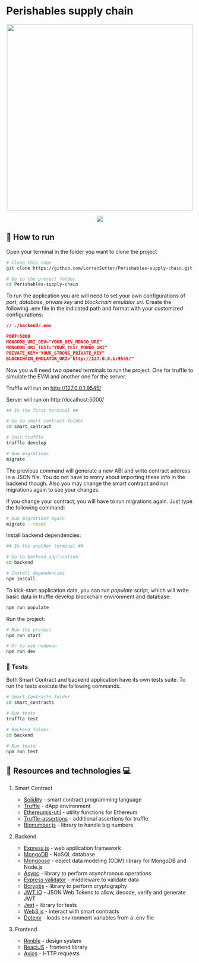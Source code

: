 # Perishables supply chain

<!-- [Flow chart](https://whimsical.com/N1irbVcNY3NVmQjospMB6d) -->

<p align="center">
  
<img src='https://res.cloudinary.com/lorransutter/image/upload/v1592088320/Perishables_supply_chain/Perishables_architecture.png' height=500/>

</p>

<p align="center">
  
<img src='https://res.cloudinary.com/lorransutter/image/upload/v1592088014/Perishables_supply_chain/Flow_chart.png'/>

</p>

## :runner: How to run

Open your terminal in the folder you want to clone the project

```sh
# Clone this repo
git clone https://github.com/LorranSutter/Perishables-supply-chain.git

# Go to the project folder
cd Perishables-supply-chain
```

To run the application you are will need to set your own configurations of *port*, *database*, *private key* and *blockchain emulator uri*. Create the following .env file in the indicated path and format with your customized configurations:

```json
// ./backend/.env

PORT=5000
MONGODB_URI_DEV="YOUR_DEV_MONGO_URI"
MONGODB_URI_TEST="YOUR_TEST_MONGO_URI"
PRIVATE_KEY="YOUR_STRONG_PRIVATE_KEY"
BLOCKCHAIN_EMULATOR_URI="http://127.0.0.1:9545/"
```

Now you will need two opened terminals to run the project. One for truffle to simulate the EVM and another one for the server.

Truffle will run on http://127.0.0.1:9545/

Server will run on http://localhost:5000/

```sh
## In the first terminal ##

# Go to smart contract folder
cd smart_contract

# Init truffle
truffle develop

# Run migrations
migrate
```

The previous command will generate a new ABI and write contract address in a JSON file. You do not have to worry about importing these info in the backend though. Also you may change the smart contract and run migrations again to see your changes.

If you change your contract, you will have to run migrations again. Just type the following command:

```sh
# Run migrations again
migrate --reset
```

Install backend dependencies:

```sh
## In the another terminal ##

# Go to backend application
cd backend

# Install dependencies
npm install
```

To kick-start application data, you can run *populate* script, which will write basic data in truffle develop blockchain environment and database:

```sh
npm run populate
```

Run the project:

```sh
# Run the project
npm run start

# Or to use nodemon
npm run dev
```

### :syringe: Tests

Both Smart Contract and backend application have its own tests suite. To run the tests execute the following commands.

```sh
# Smart Contracts folder
cd smart_contracts

# Run tests
truffle test

# Backend folder
cd backend

# Run tests
npm run test
```

## :book: Resources and technologies :computer:

1. Smart Contract

   - [Solidity](https://solidity.readthedocs.io/) - smart contract programming language
   - [Truffle](https://www.trufflesuite.com/) - dApp environment
   - [Ethereumjs-util](https://www.npmjs.com/package/ethereumjs-util) - utility functions for Ethereum
   - [Truffle-assertions](https://www.npmjs.com/package/truffle-assertions) - additional assertions for truffle
   - [Bignumber.js](https://www.npmjs.com/package/bignumber.js) - library to handle big numbers

2. Backend

   - [Express.js](http://expressjs.com/) - web application framework
   - [MongoDB](https://www.mongodb.com/) - NoSQL database
   - [Mongoose](https://mongoosejs.com/) - object data modeling (ODM) library for MongoDB and Node.js
   - [Async](https://caolan.github.io/async/v3/) - library to perform asynchronous operations
   - [Express validator](https://express-validator.github.io/docs/) - middleware to validate data
   - [Bcryptjs](https://www.npmjs.com/package/bcryptjs) - library to perform cryptography
   - [JWT.IO](https://jwt.io/) - JSON Web Tokens to allow, decode, verify and generate JWT
   - [Jest](https://jestjs.io/) - library for tests
   - [Web3.js](https://web3js.readthedocs.io/) - interact with smart contracts
   - [Dotenv](https://www.npmjs.com/package/dotenv) - loads environment variables from a .env file

3. Frontend
   - [Rimble](https://rimble.consensys.design/) - design system
   - [ReactJS](https://reactjs.org/) - frontend library
   - [Axios](https://www.npmjs.com/package/axios) - HTTP requests
